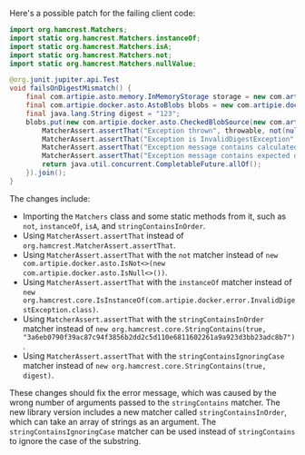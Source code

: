 Here's a possible patch for the failing client code:

```java
import org.hamcrest.Matchers;
import static org.hamcrest.Matchers.instanceOf;
import static org.hamcrest.Matchers.isA;
import static org.hamcrest.Matchers.not;
import static org.hamcrest.Matchers.nullValue;

@org.junit.jupiter.api.Test
void failsOnDigestMismatch() {
    final com.artipie.asto.memory.InMemoryStorage storage = new com.artipie.asto.memory.InMemoryStorage();
    final com.artipie.docker.asto.AstoBlobs blobs = new com.artipie.docker.asto.AstoBlobs(storage, new com.artipie.docker.asto.DefaultLayout(), new com.artipie.docker.RepoName.Simple("any"));
    final java.lang.String digest = "123";
    blobs.put(new com.artipie.docker.asto.CheckedBlobSource(new com.artipie.asto.Content.From("data".getBytes()), new com.artipie.docker.Digest.Sha256(digest))).toCompletableFuture().handle(( blob, throwable) -> {
        MatcherAssert.assertThat("Exception thrown", throwable, not(nullValue()));
        MatcherAssert.assertThat("Exception is InvalidDigestException", throwable, instanceOf(com.artipie.docker.error.InvalidDigestException.class));
        MatcherAssert.assertThat("Exception message contains calculated digest", throwable.getMessage(), Matchers.stringContainsInOrder(new String[]{"3a6eb0790f39ac87c94f3856b2dd2c5d110e6811602261a9a923d3bb23adc8b7"}));
        MatcherAssert.assertThat("Exception message contains expected digest", throwable.getMessage(), Matchers.stringContainsIgnoringCase(digest));
        return java.util.concurrent.CompletableFuture.allOf();
    }).join();
}
```

The changes include:

* Importing the `Matchers` class and some static methods from it, such as `not`, `instanceOf`, `isA`, and `stringContainsInOrder`.
* Using `MatcherAssert.assertThat` instead of `org.hamcrest.MatcherAssert.assertThat`.
* Using `MatcherAssert.assertThat` with the `not` matcher instead of `new com.artipie.docker.asto.IsNot<>(new com.artipie.docker.asto.IsNull<>())`.
* Using `MatcherAssert.assertThat` with the `instanceOf` matcher instead of `new org.hamcrest.core.IsInstanceOf(com.artipie.docker.error.InvalidDigestException.class)`.
* Using `MatcherAssert.assertThat` with the `stringContainsInOrder` matcher instead of `new org.hamcrest.core.StringContains(true, "3a6eb0790f39ac87c94f3856b2dd2c5d110e6811602261a9a923d3bb23adc8b7")`.
* Using `MatcherAssert.assertThat` with the `stringContainsIgnoringCase` matcher instead of `new org.hamcrest.core.StringContains(true, digest)`.

These changes should fix the error message, which was caused by the wrong number of arguments passed to the `stringContains` matcher. The new library version includes a new matcher called `stringContainsInOrder`, which can take an array of strings as an argument. The `stringContainsIgnoringCase` matcher can be used instead of `stringContains` to ignore the case of the substring.